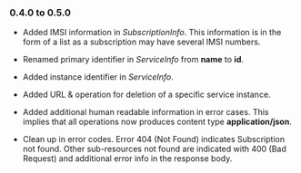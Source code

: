 ### 0.4.0 to 0.5.0

* Added IMSI information in _SubscriptionInfo_. This information is in the form of a list as a subscription may have several IMSI numbers.

* Renamed primary identifier in _ServiceInfo_ from __name__ to __id__.

* Added instance identifier in _ServiceInfo_.

* Added URL & operation for deletion of a specific service instance.

* Added additional human readable information in error cases. This implies that all operations now produces content type __application/json__.

* Clean up in error codes. Error 404 (Not Found) indicates Subscription not found. Other sub-resources not found are indicated with 400 (Bad Request) and additional error info in the response body.